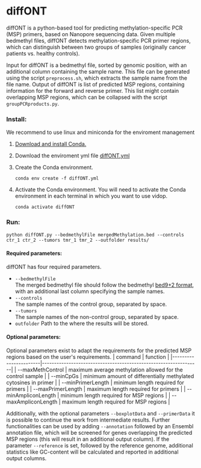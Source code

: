 # diffONT
diffONT is a python-based tool for predicting methylation-specific PCR (MSP) primers, based on Nanopore sequencing data. Given multiple bedmethyl files, diffONT detects methylation-specific PCR primer regions, which can distinguish between two groups of samples (originally cancer patients vs. healthy controls).

Input for diffONT is a bedmethyl file, sorted by genomic position, with an additional column containing the sample name. This file can be generated using the script `preprocess.sh`, which extracts the sample name from the file name.
Output of diffONT is list of predicted MSP regions, containing information for the forward and reverse primer. This list might contain overlapping MSP regions, which can be collapsed with the script `groupPCRproducts.py`.

### Install:
We recommend to use linux and miniconda for the enviroment management
1. [Download and install Conda.](https://docs.conda.io/projects/conda/en/latest/user-guide/install/index.html)
2. Download the enviroment yml file [diffONT.yml]()
3. Create the Conda environment. 

    `conda env create -f diffONT.yml`

4. Activate the Conda environment. You will need to activate the Conda environment in each terminal in which you want to use vidop.

    `conda activate diffONT`

### Run:

`python diffONT.py --bedmethylFile mergedMethylation.bed --controls ctr_1 ctr_2 --tumors tmr_1 tmr_2 --outfolder results/`

#### Required parameters:
diffONT has four required parameters.  
* `--bedmethylFile`  
The merged bedmethyl file should follow the bedmethyl [bed9+2 format](https://www.encodeproject.org/data-standards/wgbs/), with an additional last column specifying the sample names.
* `--controls`  
The sample names of the control group, separated by space.
* `--tumors`  
The sample names of the non-control group, separated by space.
* `outfolder`
Path to the where the results will be stored.

#### Optional parameters:
Optional parameters exist to adapt the requirements for the predicted MSP regions based on the user's requirements.
| command               | function                                                        |
|-----------------------|-----------------------------------------------------------------|
| --maxMethControl      | maximum average methylation allowed for the control sample      |
| --minCpGs             | minimum amount of differentially methylated cytosines in primer |
| --minPrimerLength     | minimum length required for primers                             |
| --maxPrimerLength     | maximum length required for primers                             |
| --minAmpliconLength   | minimum length required for MSP regions                         |
| --maxAmpliconLength   | maximum length required for MSP regions                         |

Additionally, with the optional parameters `--boxplotData` and `--primerData` it is possible to continue the work from intermediate results.
Further functionalities can be used by adding `--annotation` followed by an Ensembl annotation file, which will be screened for genes overlapping the predicted MSP regions (this will result in an additional output column). If the parameter `--reference` is set, followed by the reference genome, additional statistics like GC-content will be calculated and reported in additional output columns.
